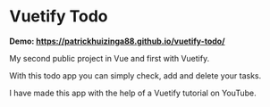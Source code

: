 # Vuetify Todo

**Demo: https://patrickhuizinga88.github.io/vuetify-todo/**

My second public project in Vue and first with Vuetify.

With this todo app you can simply check, add and delete your tasks.

I have made this app with the help of a Vuetify tutorial on YouTube.
